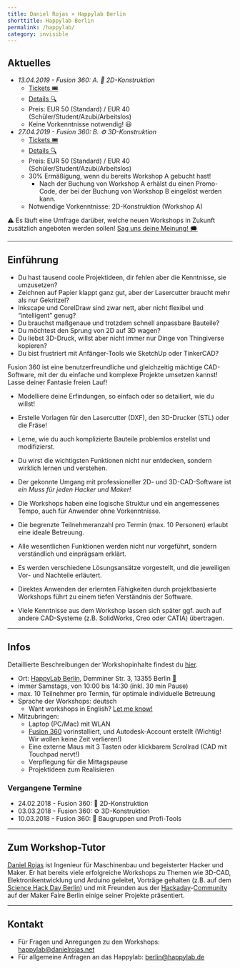 ```yaml
---
title: Daniel Rojas × Happylab Berlin
shorttitle: Happylab Berlin
permalink: /happylab/
category: invisible
---
```


## Aktuelles

* *13.04.2019 - Fusion 360: A. 📐 2D-Konstruktion*
  * [Tickets 🎟](https://www.eventbrite.com/e/fusion-360-workshop-2d-konstruktion-tickets-59287062199)
  * [Details 🔍](/happylab/details)
  * Preis: EUR 50 (Standard) / EUR 40 (Schüler/Student/Azubi/Arbeitslos)
  * Keine Vorkenntnisse notwendig! 😃
* *27.04.2019 - Fusion 360: B. ⚙️ 3D-Konstruktion*
  * [Tickets 🎟](https://www.eventbrite.com/e/fusion-360-workshop-3d-konstruktion-tickets-59287182559)
  * [Details 🔍](/happylab/details)
  * Preis: EUR 50 (Standard) / EUR 40 (Schüler/Student/Azubi/Arbeitslos)
  * 30% Ermäßigung, wenn du bereits Workshop A gebucht hast!
     * Nach der Buchung von Workshop A erhälst du einen Promo-Code, der bei der Buchung von Workshop B eingelöst werden kann.
  * Notwendige Vorkenntnisse: 2D-Konstruktion (Workshop A)

⚠️ Es läuft eine Umfrage darüber,
welche neuen Workshops in Zukunft zusätzlich angeboten werden sollen! [Sag uns deine Meinung! 🗯](/happylab/poll)

---

## Einführung

* Du hast tausend coole Projektideen, dir fehlen aber die Kenntnisse, sie umzusetzen?
* Zeichnen auf Papier klappt ganz gut, aber der Lasercutter braucht mehr als nur Gekritzel?
* Inkscape und CorelDraw sind zwar nett, aber nicht flexibel und “intelligent” genug?
* Du brauchst maßgenaue und trotzdem schnell anpassbare Bauteile?
* Du möchtest den Sprung von 2D auf 3D wagen?
* Du liebst 3D-Druck, willst aber nicht immer nur Dinge von Thingiverse kopieren?
* Du bist frustriert mit Anfänger-Tools wie SketchUp oder TinkerCAD?

Fusion 360 ist eine benutzerfreundliche und gleichzeitig mächtige CAD-Software, mit der du einfache und komplexe Projekte umsetzen kannst! Lasse deiner Fantasie freien Lauf!

* Modelliere deine Erfindungen, so einfach oder so detailiert, wie du willst!
* Erstelle Vorlagen für den Lasercutter (DXF), den 3D-Drucker (STL) oder die Fräse!
* Lerne, wie du auch komplizierte Bauteile problemlos erstellst und modifizierst.
* Du wirst die wichtigsten Funktionen nicht nur entdecken, sondern wirklich lernen und verstehen.
* Der gekonnte Umgang mit professioneller 2D- und 3D-CAD-Software ist *ein Muss für jeden Hacker und Maker!*

* Die Workshops haben eine logische Struktur und ein angemessenes Tempo, auch für Anwender ohne Vorkenntnisse.
* Die begrenzte Teilnehmeranzahl pro Termin (max. 10 Personen) erlaubt eine ideale Betreuung.
* Alle wesentlichen Funktionen werden nicht nur vorgeführt, sondern verständlich und einprägsam erklärt.
* Es werden verschiedene Lösungsansätze vorgestellt, und die jeweiligen Vor- und Nachteile erläutert.
* Direktes Anwenden der erlernten Fähigkeiten durch projektbasierte Workshops führt zu einem tiefen Verständnis der Software.
* Viele Kenntnisse aus dem Workshop lassen sich später ggf. auch auf andere CAD-Systeme (z.B. SolidWorks, Creo oder CATIA) übertragen.

---

## Infos

Detaillierte Beschreibungen der Workshopinhalte findest du [hier](/happylab/details).

* Ort: [HappyLab Berlin](https://happylab.de/de_ber/home),
  Demminer Str. 3, 13355 Berlin [📍](https://goo.gl/maps/6sKdnXERwa32)
* immer Samstags, von 10:00 bis 14:30 (inkl. 30 min Pause)
* max. 10 Teilnehmer pro Termin, für optimale individuelle Betreuung
* Sprache der Workshops: deutsch
  * Want workshops in English? [Let me know!](/happylab/poll)
* Mitzubringen:
  * Laptop (PC/Mac) mit WLAN
  * [Fusion 360](https://www.autodesk.de/products/fusion-360/overview) vorinstalliert, und Autodesk-Account erstellt (Wichtig! Wir wollen keine Zeit verlieren!)
  * Eine externe Maus mit 3 Tasten oder klickbarem Scrollrad (CAD mit Touchpad nervt!)
  * Verpflegung für die Mittagspause
  * Projektideen zum Realisieren


### Vergangene Termine

* 24.02.2018 - Fusion 360: 📐 2D-Konstruktion
* 03.03.2018 - Fusion 360: ⚙️ 3D-Konstruktion
* 10.03.2018 - Fusion 360: 🔩 Baugruppen und Profi-Tools

---

## Zum Workshop-Tutor

[Daniel Rojas](http://danielrojas.net) ist Ingenieur für Maschinenbau und begeisterter Hacker und Maker. Er hat bereits viele erfolgreiche Workshops zu Themen wie 3D-CAD, Elektronikentwicklung und Arduino geleitet, Vorträge gehalten (z.B. auf dem [Science Hack Day Berlin](http://berlin.sciencehackday.org/)) und mit Freunden aus der [Hackaday](http://hackaday.com)-[Community](http://hackaday.io) auf der Maker Faire Berlin einige seiner Projekte präsentiert.

---

## Kontakt

* Für Fragen und Anregungen zu den Workshops:
  <happylab@danielrojas.net>
* Für allgemeine Anfragen an das Happylab:
  <berlin@happylab.de>
